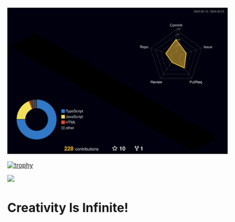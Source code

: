 [![](./profile-3d-contrib/profile-night-rainbow.svg)]()

[![trophy](https://github-profile-trophy.vercel.app/?username=NguyenDuck&theme=onedark)](https://github.com/ryo-ma/github-profile-trophy)

[![](https://github-readme-stats.vercel.app/api/top-langs/?username=NguyenDuck&theme=tokyonight&layout=compact)]()

# Creativity Is Infinite!
